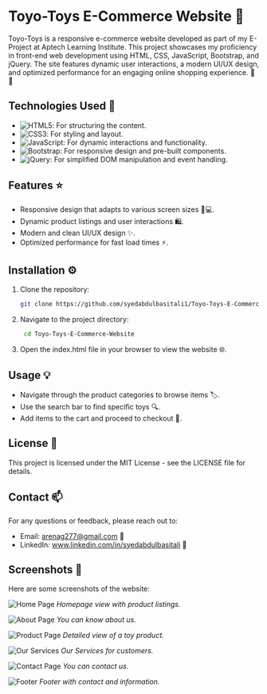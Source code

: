 # Toyo-Toys E-Commerce Website 🌟

Toyo-Toys is a responsive e-commerce website developed as part of my E-Project at Aptech Learning Institute. This project showcases my proficiency in front-end web development using HTML, CSS, JavaScript, Bootstrap, and jQuery. The site features dynamic user interactions, a modern UI/UX design, and optimized performance for an engaging online shopping experience. 🛒✨

## Technologies Used 🚀
- ![HTML5](https://img.shields.io/badge/HTML5-%23E34F26.svg?&style=for-the-badge&logo=html5&logoColor=white): For structuring the content.
- ![CSS3](https://img.shields.io/badge/CSS3-%231572B6.svg?&style=for-the-badge&logo=css3&logoColor=white): For styling and layout.
-  ![JavaScript](https://img.shields.io/badge/JavaScript-%23323330.svg?&style=for-the-badge&logo=javascript&logoColor=F7DF1E): For dynamic interactions and functionality.
-  ![Bootstrap](https://img.shields.io/badge/Bootstrap-%23563D7C.svg?&style=for-the-badge&logo=bootstrap&logoColor=white): For responsive design and pre-built components.
-  ![jQuery](https://img.shields.io/badge/jQuery-%230769AD.svg?&style=for-the-badge&logo=jquery&logoColor=white): For simplified DOM manipulation and event handling.

## Features ⭐
- Responsive design that adapts to various screen sizes 📱💻.
- Dynamic product listings and user interactions 🛍️.
- Modern and clean UI/UX design ✨.
- Optimized performance for fast load times ⚡.

## Installation ⚙️
1. Clone the repository:
   ```bash
   git clone https://github.com/syedabdulbasitali1/Toyo-Toys-E-Commerce-Website.git
2. Navigate to the project directory:
   ```bash
    cd Toyo-Toys-E-Commerce-Website
3. Open the index.html file in your browser to view the website 🌐.

## Usage 💡
- Navigate through the product categories to browse items 🏷️.
- Use the search bar to find specific toys 🔍.
- Add items to the cart and proceed to checkout 🛒.

## License 📝
This project is licensed under the MIT License - see the LICENSE file for details.

## Contact 📫
For any questions or feedback, please reach out to:

- Email: arenag277@gmail.com 📧
- LinkedIn: www.linkedin.com/in/syedabdulbasitali 🔗

## Screenshots 📸
Here are some screenshots of the website:

![Home Page](website-preview-images/toyo-toys_home.PNG)
*Homepage view with product listings.*

![About Page](website-preview-images/about.PNG)
*You can know about us.*

![Product Page](website-preview-images/toyo-toys_arivals-page.PNG)
*Detailed view of a toy product.*

![Our Services](website-preview-images/toyo-toys_services.PNG)
*Our Services for customers.*

![Contact Page](website-preview-images/contact.PNG)
*You can contact us.*

![Footer](website-preview-images/footer.PNG)
*Footer with contact and information.*

 
